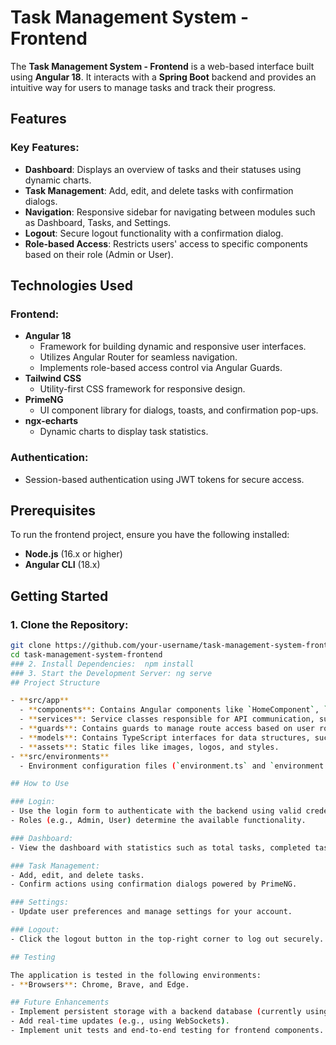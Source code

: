 # Task Management System - Frontend

The **Task Management System - Frontend** is a web-based interface built using **Angular 18**. It interacts with a **Spring Boot** backend and provides an intuitive way for users to manage tasks and track their progress.

## Features

### Key Features:
- **Dashboard**: Displays an overview of tasks and their statuses using dynamic charts.
- **Task Management**: Add, edit, and delete tasks with confirmation dialogs.
- **Navigation**: Responsive sidebar for navigating between modules such as Dashboard, Tasks, and Settings.
- **Logout**: Secure logout functionality with a confirmation dialog.
- **Role-based Access**: Restricts users' access to specific components based on their role (Admin or User).

## Technologies Used

### Frontend:
- **Angular 18**
  - Framework for building dynamic and responsive user interfaces.
  - Utilizes Angular Router for seamless navigation.
  - Implements role-based access control via Angular Guards.
- **Tailwind CSS**
  - Utility-first CSS framework for responsive design.
- **PrimeNG**
  - UI component library for dialogs, toasts, and confirmation pop-ups.
- **ngx-echarts**
  - Dynamic charts to display task statistics.
  
### Authentication:
- Session-based authentication using JWT tokens for secure access.

## Prerequisites

To run the frontend project, ensure you have the following installed:
- **Node.js** (16.x or higher)
- **Angular CLI** (18.x)

## Getting Started

### 1. Clone the Repository:
```bash
git clone https://github.com/your-username/task-management-system-frontend.git
cd task-management-system-frontend
### 2. Install Dependencies:  npm install
### 3. Start the Development Server: ng serve
## Project Structure

- **src/app**
  - **components**: Contains Angular components like `HomeComponent`, `TaskComponent`, `DashboardComponent`, etc.
  - **services**: Service classes responsible for API communication, such as `AuthService`, `TaskService`, etc.
  - **guards**: Contains guards to manage route access based on user roles (e.g., `AuthGuard`).
  - **models**: Contains TypeScript interfaces for data structures, such as `Task`, `User`, etc.
  - **assets**: Static files like images, logos, and styles.
- **src/environments**
  - Environment configuration files (`environment.ts` and `environment.prod.ts`) for development and production setups.

## How to Use

### Login:
- Use the login form to authenticate with the backend using valid credentials.
- Roles (e.g., Admin, User) determine the available functionality.

### Dashboard:
- View the dashboard with statistics such as total tasks, completed tasks, and pending tasks displayed in dynamic charts.

### Task Management:
- Add, edit, and delete tasks.
- Confirm actions using confirmation dialogs powered by PrimeNG.

### Settings:
- Update user preferences and manage settings for your account.

### Logout:
- Click the logout button in the top-right corner to log out securely. A confirmation dialog will prompt before logout.

## Testing

The application is tested in the following environments:
- **Browsers**: Chrome, Brave, and Edge.

## Future Enhancements
- Implement persistent storage with a backend database (currently using H2 in-memory database for the backend).
- Add real-time updates (e.g., using WebSockets).
- Implement unit tests and end-to-end testing for frontend components.
